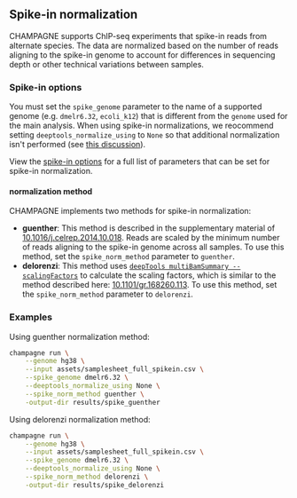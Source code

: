 ## Spike-in normalization

CHAMPAGNE supports ChIP-seq experiments that spike-in reads from alternate species.
The data are normalized based on the number of reads aligning to the spike-in genome to account for differences in sequencing depth or other technical variations between samples.

### Spike-in options

You must set the `spike_genome` parameter to the name of a supported genome
(e.g. `dmelr6.32`, `ecoli_k12`) that is different from the `genome` used for the
main analysis.
When using spike-in normalizations, we reocommend setting
`deeptools_normalize_using` to `None` so that additional normalization isn't
performed (see [this
discussion](https://www.github.com/deeptools/deepTools/issues/1073#issuecomment-859326520)).

View the [spike-in options](params.md#spike-in-options) for a full list of
parameters that can be set for spike-in normalization.

#### normalization method

CHAMPAGNE implements two methods for spike-in normalization:

- **guenther**: This method is described in the supplementary material of
  [10.1016/j.celrep.2014.10.018](https://doi.org/10.1016/j.celrep.2014.10.018).
  Reads are scaled by the minimum number of reads aligning to the spike-in
  genome across all samples. To use this method, set the `spike_norm_method`
  parameter to `guenther`.
- **delorenzi**: This method uses [`deepTools multiBamSummary
--scalingFactors`](https://deeptools.readthedocs.io/en/develop/content/tools/multiBamSummary.html#output-optional-options)
  to calculate the scaling factors, which is similar to the method described
  here: [10.1101/gr.168260.113](https://doi.org/10.1101/gr.168260.113). To use
  this method, set the `spike_norm_method` parameter to `delorenzi`.

### Examples

Using guenther normalization method:

```sh
champagne run \
    --genome hg38 \
    --input assets/samplesheet_full_spikein.csv \
    --spike_genome dmelr6.32 \
    --deeptools_normalize_using None \
    --spike_norm_method guenther \
    -output-dir results/spike_guenther
```

Using delorenzi normalization method:

```sh
champagne run \
    --genome hg38 \
    --input assets/samplesheet_full_spikein.csv \
    --spike_genome dmelr6.32 \
    --deeptools_normalize_using None \
    --spike_norm_method delorenzi \
    -output-dir results/spike_delorenzi
```
